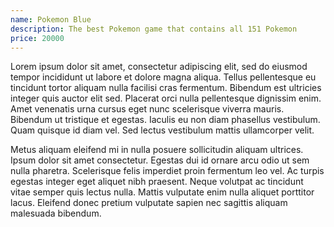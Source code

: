 ```yaml
---
name: Pokemon Blue
description: The best Pokemon game that contains all 151 Pokemon
price: 20000
---
```


Lorem ipsum dolor sit amet, consectetur adipiscing elit, sed do eiusmod tempor incididunt ut labore et dolore magna aliqua. Tellus pellentesque eu tincidunt tortor aliquam nulla facilisi cras fermentum. Bibendum est ultricies integer quis auctor elit sed. Placerat orci nulla pellentesque dignissim enim. Amet venenatis urna cursus eget nunc scelerisque viverra mauris. Bibendum ut tristique et egestas. Iaculis eu non diam phasellus vestibulum. Quam quisque id diam vel. Sed lectus vestibulum mattis ullamcorper velit. 

Metus aliquam eleifend mi in nulla posuere sollicitudin aliquam ultrices. Ipsum dolor sit amet consectetur. Egestas dui id ornare arcu odio ut sem nulla pharetra. Scelerisque felis imperdiet proin fermentum leo vel. Ac turpis egestas integer eget aliquet nibh praesent. Neque volutpat ac tincidunt vitae semper quis lectus nulla. Mattis vulputate enim nulla aliquet porttitor lacus. Eleifend donec pretium vulputate sapien nec sagittis aliquam malesuada bibendum.